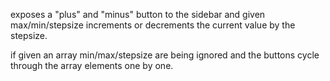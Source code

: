 exposes a "plus" and "minus" button to the sidebar and given max/min/stepsize increments or decrements the current value by the stepsize.

if given an array min/max/stepsize are being ignored and the buttons cycle through the array elements one by one.
